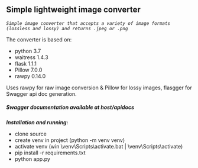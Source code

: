 ## **Simple lightweight image converter**

_`Simple image converter that accepts a variety of image formats (lossless and lossy) and returns .jpeg or .png`_

The converter is based on: 
- python 3.7
- waitress 1.4.3
- flask 1.1.1
- Pillow 7.0.0
- rawpy 0.14.0

Uses rawpy for raw image conversion & Pillow for lossy images, flasgger for Swagger api doc generation.

##### **Swagger documentation available at host/apidocs**

**_Installation and running:_**
- clone source
- create venv in project (python -m venv venv)
- activate venv (win \venv\Scripts\activate.bat | \venv\Scripts\activate)
- pip install -r requirements.txt
- python app.py